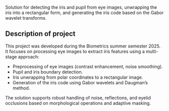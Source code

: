 Solution for detecting the iris and pupil from eye images, unwrapping the iris into a rectangular form, and generating the iris code based on the Gabor wavelet transforms.

## Description of project

This project was developed during the Biometrics summer semester 2025.  
It focuses on processing eye images to extract iris features using a multi-stage approach:
- Preprocessing of eye images (contrast enhancement, noise smoothing).
- Pupil and iris boundary detection.
- Iris unwrapping from polar coordinates to a rectangular image.
- Generation of the iris code using Gabor wavelets and Daugman’s method.

The solution supports robust handling of noise, reflections, and eyelid occlusions based on morphological operations and adaptive masking.
